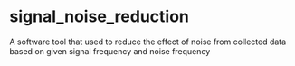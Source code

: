# signal_noise_reduction
A software tool that used to reduce the effect of noise from collected data based on given signal frequency and noise frequency

